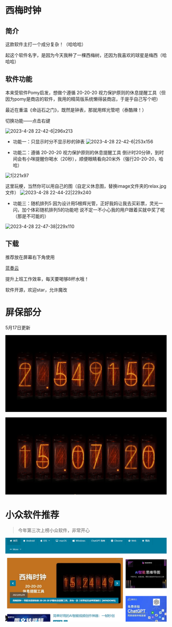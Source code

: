 # 西梅时钟

## 简介

这款软件主打一个成分复杂！（哈哈哈）

起这个软件名字，是因为今天我种了一棵西梅树，还因为我喜欢的球星是梅西（哈哈哈）

## 软件功能

本来受软件Pomy启发，想做个遵循 20-20-20 视力保护原则的休息提醒工具（但因为pomy是商店的软件，我用的精简版系统懒得装商店，于是乎自己写个吧）

最近在重温《命运石之门》，既然是钟表，那就用辉光管吧（泰酷辣！）

切换功能——点击右键

![2023-4-28 22-42-6|296x213](https://meta-cdn1.appinn.com/uploads/default/original/3X/a/a/aaaba809f81fb179aeda826e04c3808a5130607a.png)

* 功能一：只显示时分不显示秒的钟表
![2023-4-28 22-42-6|253x156](https://meta-cdn1.appinn.com/uploads/default/original/3X/b/b/bb75f9109acda25cdd0f8dd1a09b450f3f51901c.png)

* 功能二：遵循 20-20-20 视力保护原则的休息提醒工具
倒计时20分钟，到时间会有小咪提醒你喝水（20秒），顺便眼睛看向20米外（强行20-20-20，哈哈）

![1|221x97](https://meta-cdn1.appinn.com/uploads/default/original/3X/c/c/ccdad9a52916bd8374de0b394a266b2b61008bd7.gif)

这里玩梗，当然你可以用自己的图（自定义休息图，替换image文件夹的relax.jpg文件）
![2023-4-28 22-44-22|229x240](https://meta-cdn1.appinn.com/uploads/default/original/3X/6/e/6ea7bd5bfb9681036baca9c90902508a9f231911.png)

* 功能三：随机排列5
因为设计用5根辉光管，正好我妈让我去买彩票，灵光一闪，加个体彩随机排列5的功能吧
说不定一不小心我的用户跟着买就中奖了呢（那是不可能的）

![2023-4-28 22-47-38|229x110](https://meta-cdn1.appinn.com/uploads/default/original/3X/0/c/0c16193c31b4629e27057305f0107b7912d5974a.png)


## 下载

推荐放在屏幕右下角使用

[蓝奏云](https://ifwz.lanzouw.com/i6GwP0u7he6f)

提升上班工作效率，每天要喝够8杯水哦！

软件开源，欢迎star，允许魔改


# 屏保部分

5月17日更新

![](1.gif)

![](2.gif)

# 小众软件推荐

> 今年第三次上榜小众软件，非常开心

![](xz.png)